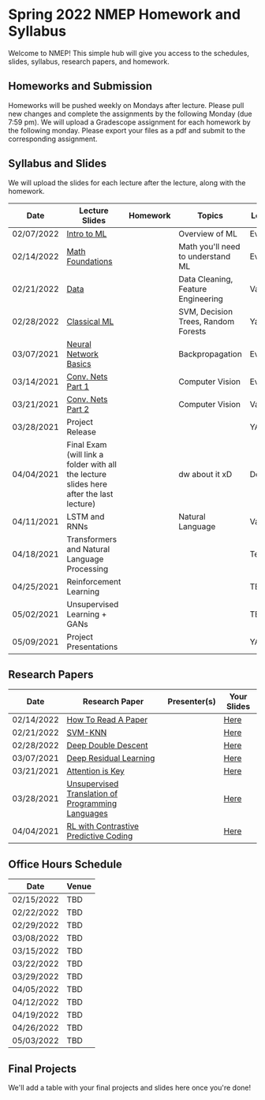 # Spring 2022 NMEP Homework and Syllabus

Welcome to NMEP! This simple hub will give you access to the schedules, slides, syllabus, research papers, and homework.

## Homeworks and Submission

Homeworks will be pushed weekly on Mondays after lecture. Please pull new changes and complete the assignments by the following Monday (due 7:59 pm). We will upload a Gradescope assignment for each homework by the following monday. Please export your files as a pdf and submit to the corresponding assignment.

## Syllabus and Slides

We will upload the slides for each lecture after the lecture, along with the homework.

| Date | Lecture Slides | Homework | Topics | Lecturer |
|------          |----------------                |----------|--------|---------|
|02/07/2022|[Intro to ML](https://docs.google.com/presentation/d/1cuH5nbKklYqMTuUBfbUumcx5oygatiMFcM56j069kUc/edit?usp=sharing)                    |          |Overview of ML        | Everyone |
|02/14/2022|[Math Foundations](https://www.youtube.com/watch?v=dQw4w9WgXcQ)                    |          |Math you'll need to understand ML| Everyone |
|02/21/2022|[Data](https://docs.google.com/presentation/d/1uDySmZNJ8wzm5n7Bm3QE70tK798itQoy4Avk2pk2G5o/edit?usp=sharing)                               |          |Data Cleaning, Feature Engineering | Val |
|02/28/2022|[Classical ML](https://docs.google.com/presentation/d/16_9xyt266O-YLzaH9UsFbG3FmkHCy6UROKQgOL0Rn8A/edit?usp=sharing)                  |          |SVM, Decision Trees, Random Forests   | Yash |
|03/07/2021|[Neural Network Basics](https://www.youtube.com/watch?v=dQw4w9WgXcQ)  |          |Backpropagation        | Everyone |
|03/14/2021|[Conv. Nets Part 1](https://docs.google.com/presentation/d/1Bcxvq362QN7m-9Hq4aLkL87xUYFXyG-bPS9SKSXgiVQ/edit?usp=sharing)          |          |Computer Vision        | Everyone |
|03/21/2021|[Conv. Nets Part 2](https://www.youtube.com/watch?v=dQw4w9WgXcQ)          |          |Computer Vision        | Val, Tyler |
|03/28/2021|Project Release             |          |        | YAY |
|04/04/2021|Final Exam (will link a folder with all the lecture slides here after the last lecture)   |          |dw about it xD|Death |
|04/11/2021|LSTM and RNNs|          | Natural Language | Val  |
|04/18/2021|Transformers and Natural Language Processing                        |          |        | Tej, Yash |
|04/25/2021|Reinforcement Learning|          |        | TBD |
|05/02/2021|Unsupervised Learning + GANs|          |        | TBD |
|05/09/2021|Project Presentations      |          |        | YAY |

## Research Papers
| Date | Research Paper | Presenter(s) | Your Slides |
|----------|--------|---------|---------|
|02/14/2022|[How To Read A Paper](https://web.stanford.edu/class/ee384m/Handouts/HowtoReadPaper.pdf)                    |          |[Here](https://www.youtube.com/watch?v=dQw4w9WgXcQ) |
|02/21/2022|[SVM-KNN](https://people.eecs.berkeley.edu/~trevor/CS294PublicFiles/07Discriminative%20Methods%20Lecture/Zhang%20-%20svmknn.pdf)                    |    |[Here](https://www.youtube.com/watch?v=dQw4w9WgXcQ) |
|02/28/2022|[Deep Double Descent](https://arxiv.org/pdf/1912.02292.pdf)                            |  |[Here](https://www.youtube.com/watch?v=dQw4w9WgXcQ) |
|03/07/2021|[Deep Residual Learning](https://www.cv-foundation.org/openaccess/content_cvpr_2016/papers/He_Deep_Residual_Learning_CVPR_2016_paper.pdf)          | |[Here](https://www.youtube.com/watch?v=dQw4w9WgXcQ) |
|03/21/2021|[Attention is Key](https://arxiv.org/abs/1706.03762)                            |  |[Here](https://www.youtube.com/watch?v=dQw4w9WgXcQ) |
|03/28/2021|[Unsupervised Translation of Programming Languages](https://arxiv.org/abs/1807.03748)                            |  |[Here](https://www.youtube.com/watch?v=dQw4w9WgXcQ) |
|04/04/2021|[RL with Contrastive Predictive Coding](https://arxiv.org/abs/2006.03511)                            |  |[Here](https://www.youtube.com/watch?v=dQw4w9WgXcQ) |


## Office Hours Schedule

| Date | Venue |
|----------|--------|
|02/15/2022| TBD |
|02/22/2022| TBD |
|02/29/2022| TBD |
|03/08/2022| TBD |
|03/15/2022| TBD |
|03/22/2022| TBD |
|03/29/2022| TBD |
|04/05/2022| TBD |
|04/12/2022| TBD |
|04/19/2022| TBD |
|04/26/2022| TBD |
|05/03/2022| TBD |




## Final Projects

We'll add a table with your final projects and slides here once you're done!
